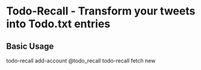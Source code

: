 Todo-Recall - Transform your tweets into Todo.txt entries
===
Basic Usage
---
 todo-recall add-account @todo_recall
 todo-recall fetch new

